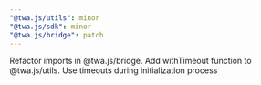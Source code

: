 ```yaml
---
"@twa.js/utils": minor
"@twa.js/sdk": minor
"@twa.js/bridge": patch
---
```


Refactor imports in @twa.js/bridge. Add withTimeout function to @twa.js/utils. Use timeouts during initialization process
